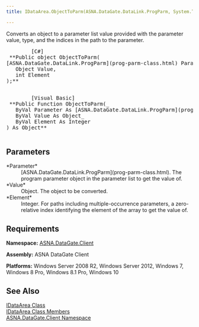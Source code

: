 ```yaml
---
title: IDataArea.ObjectToParm(ASNA.DataGate.DataLink.ProgParm, System.Type, integer)

---
```


Converts an object to a parameter list value provided with the parameter value, type, and the indices in the path to the parameter.
<pre>        <span class="lang">[C#]</span>
 **Public object ObjectToParm(
[ASNA.DataGate.DataLink.ProgParm](prog-parm-class.html) Parameter,
   Object Value,
   int Element
);** 
      </pre>
<pre>        <span class="lang">[Visual Basic] </span>
 **Public Function ObjectToParm(_ 
   ByVal Parameter As [ASNA.DataGate.DataLink.ProgParm](prog-parm-class.html) _
   ByVal Value As Object_
   ByVal Element As Integer
) As Object** 
      </pre>

## Parameters

<dl>
        <dt>
 *Parameter* 
        </dt>
        <dd>[ASNA.DataGate.DataLink.ProgParm](prog-parm-class.html).  
						The program parameter object in the parameter list to get the value of.</dd>
        <dt>
 *Value* 
        </dt>
        <dd>			Object.  The object to be converted. </dd>
        <dt>
 *Element* 
        </dt>
        <dd>					Integer. For paths including multiple-occurrence parameters, a zero-relative 
											index identifying the element of the array to get the value of. </dd>
</dl>

## Requirements

**Namespace:** [ASNA.DataGate.Client](datagate-client-namespace.html) 

**Assembly:** ASNA DataGate Client

**Platforms:** Windows Server 2008 R2, Windows Server 2012, Windows 7, Windows 8 Pro, Windows 8.1 Pro, Windows 10
## See Also


[IDataArea Class](idataarea-class.html)
      <br />
[IDataArea Class Members](dcsIDataAreaMembers.html)
      <br />
[ASNA.DataGate.Client Namespace](datagate-client-namespace.html)

